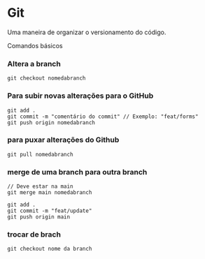 # Git

Uma maneira de organizar o versionamento do código.

Comandos básicos

### Altera a branch
```git
git checkout nomedabranch
```

### Para subir novas alterações para o GitHub

```git
git add .
git commit -m "comentário do commit" // Exemplo: "feat/forms" 
git push origin nomedabranch
```

### para puxar alterações do Github

```git
git pull nomedabranch
```

### merge de uma branch para outra branch

```git
// Deve estar na main
git merge main nomedabranch

git add .
git commit -m "feat/update"
git push origin main
``` 

### trocar de brach

```git
git checkout nome da branch
```